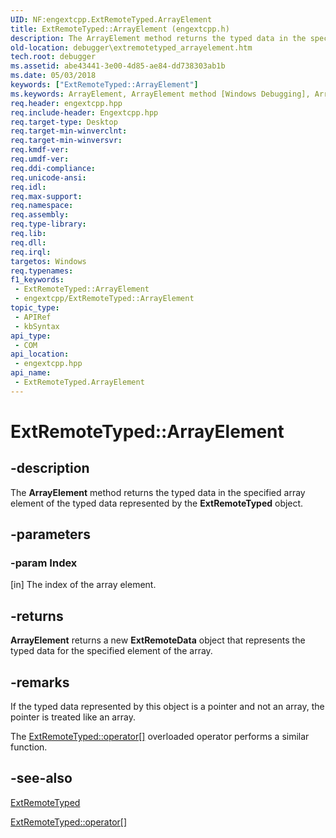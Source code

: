 ```yaml
---
UID: NF:engextcpp.ExtRemoteTyped.ArrayElement
title: ExtRemoteTyped::ArrayElement (engextcpp.h)
description: The ArrayElement method returns the typed data in the specified array element of the typed data represented by the ExtRemoteTyped object.
old-location: debugger\extremotetyped_arrayelement.htm
tech.root: debugger
ms.assetid: abe43441-3e00-4d85-ae84-dd738303ab1b
ms.date: 05/03/2018
keywords: ["ExtRemoteTyped::ArrayElement"]
ms.keywords: ArrayElement, ArrayElement method [Windows Debugging], ArrayElement method [Windows Debugging],ExtRemoteTyped interface, EngExtCpp_Ref_086fc0ab-cf63-4079-86d4-552dd2a1593d.xml, ExtRemoteTyped interface [Windows Debugging],ArrayElement method, ExtRemoteTyped.ArrayElement, ExtRemoteTyped::ArrayElement, debugger.extremotetyped_arrayelement
req.header: engextcpp.hpp
req.include-header: Engextcpp.hpp
req.target-type: Desktop
req.target-min-winverclnt: 
req.target-min-winversvr: 
req.kmdf-ver: 
req.umdf-ver: 
req.ddi-compliance: 
req.unicode-ansi: 
req.idl: 
req.max-support: 
req.namespace: 
req.assembly: 
req.type-library: 
req.lib: 
req.dll: 
req.irql: 
targetos: Windows
req.typenames: 
f1_keywords:
 - ExtRemoteTyped::ArrayElement
 - engextcpp/ExtRemoteTyped::ArrayElement
topic_type:
 - APIRef
 - kbSyntax
api_type:
 - COM
api_location:
 - engextcpp.hpp
api_name:
 - ExtRemoteTyped.ArrayElement
---
```


# ExtRemoteTyped::ArrayElement


## -description

The <b>ArrayElement</b> method returns the typed data in the specified array element of the typed data represented by the <b>ExtRemoteTyped</b> object.

## -parameters

### -param Index 

[in]
The index of the array element.

## -returns

<b>ArrayElement</b> returns a new <b>ExtRemoteData</b> object that represents the typed data for the specified element of the array.

## -remarks

If the typed data represented by this object is a pointer and not an array, the pointer is treated like an array.

The <a href="/previous-versions/windows/hardware/previsioning-framework/ff544357(v=vs.85)">ExtRemoteTyped::operator[]</a> overloaded operator performs a similar function.

## -see-also

<a href="/windows-hardware/drivers/ddi/engextcpp/nl-engextcpp-extremotetyped">ExtRemoteTyped</a>



<a href="/previous-versions/windows/hardware/previsioning-framework/ff544357(v=vs.85)">ExtRemoteTyped::operator[]</a>
